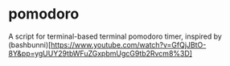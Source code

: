 # pomodoro
A script for terminal-based terminal pomodoro timer, inspired by (bashbunni)[https://www.youtube.com/watch?v=GfQjJBtO-8Y&pp=ygUUY29tbWFuZGxpbmUgcG9tb2Rvcm8%3D]
